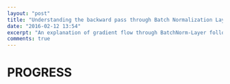 ```yaml
---
layout: "post"
title: "Understanding the backward pass through Batch Normalization Layer"
date: "2016-02-12 13:54"
excerpt: "An explanation of gradient flow through BatchNorm-Layer following the circuit representation learned in Standfords class CS231n."
comments: true
---
```

# PROGRESS